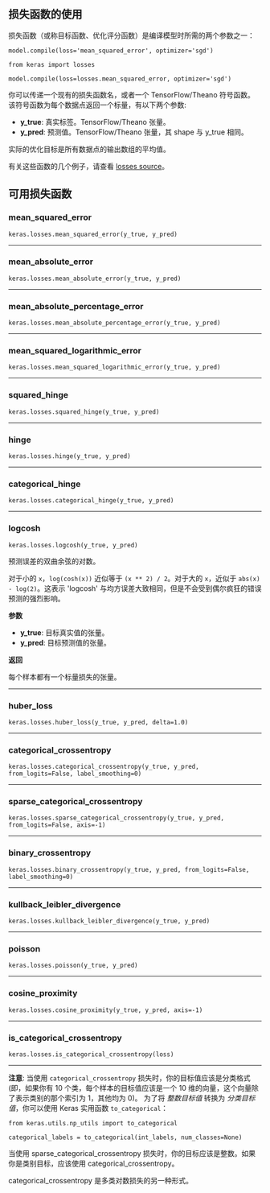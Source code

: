 ## 损失函数的使用

损失函数（或称目标函数、优化评分函数）是编译模型时所需的两个参数之一：

```
model.compile(loss='mean_squared_error', optimizer='sgd')
```

```
from keras import losses

model.compile(loss=losses.mean_squared_error, optimizer='sgd')
```

你可以传递一个现有的损失函数名，或者一个 TensorFlow/Theano 符号函数。 该符号函数为每个数据点返回一个标量，有以下两个参数:

-   **y_true**: 真实标签。TensorFlow/Theano 张量。
-   **y_pred**: 预测值。TensorFlow/Theano 张量，其 shape 与 y_true 相同。

实际的优化目标是所有数据点的输出数组的平均值。

有关这些函数的几个例子，请查看 [losses source](https://github.com/keras-team/keras/blob/master/keras/losses.py)。

## 可用损失函数

### mean_squared_error

```
keras.losses.mean_squared_error(y_true, y_pred)
```

----------

### mean_absolute_error

```
keras.losses.mean_absolute_error(y_true, y_pred)
```

----------

### mean_absolute_percentage_error

```
keras.losses.mean_absolute_percentage_error(y_true, y_pred)
```

----------

### mean_squared_logarithmic_error

```
keras.losses.mean_squared_logarithmic_error(y_true, y_pred)
```

----------

### squared_hinge

```
keras.losses.squared_hinge(y_true, y_pred)
```

----------

### hinge

```
keras.losses.hinge(y_true, y_pred)
```

----------

### categorical_hinge

```
keras.losses.categorical_hinge(y_true, y_pred)
```

----------

### logcosh

```
keras.losses.logcosh(y_true, y_pred)
```

预测误差的双曲余弦的对数。

对于小的 `x`，`log(cosh(x))` 近似等于 `(x ** 2) / 2`。对于大的 `x`，近似于 `abs(x) - log(2)`。这表示 'logcosh' 与均方误差大致相同，但是不会受到偶尔疯狂的错误预测的强烈影响。

**参数**

-   **y_true**: 目标真实值的张量。
-   **y_pred**: 目标预测值的张量。

**返回**

每个样本都有一个标量损失的张量。

----------

### huber_loss

```
keras.losses.huber_loss(y_true, y_pred, delta=1.0)
```

----------

### categorical_crossentropy

```
keras.losses.categorical_crossentropy(y_true, y_pred, from_logits=False, label_smoothing=0)
```

----------

### sparse_categorical_crossentropy

```
keras.losses.sparse_categorical_crossentropy(y_true, y_pred, from_logits=False, axis=-1)
```

----------

### binary_crossentropy

```
keras.losses.binary_crossentropy(y_true, y_pred, from_logits=False, label_smoothing=0)
```

----------

### kullback_leibler_divergence

```
keras.losses.kullback_leibler_divergence(y_true, y_pred)
```

----------

### poisson

```
keras.losses.poisson(y_true, y_pred)
```

----------

### cosine_proximity

```
keras.losses.cosine_proximity(y_true, y_pred, axis=-1)
```

----------

### is_categorical_crossentropy

```
keras.losses.is_categorical_crossentropy(loss)
```

----------

**注意**: 当使用 `categorical_crossentropy` 损失时，你的目标值应该是分类格式 (即，如果你有 10 个类，每个样本的目标值应该是一个 10 维的向量，这个向量除了表示类别的那个索引为 1，其他均为 0)。 为了将 _整数目标值_ 转换为 _分类目标值_，你可以使用 Keras 实用函数 `to_categorical`：

```
from keras.utils.np_utils import to_categorical

categorical_labels = to_categorical(int_labels, num_classes=None)
```

当使用 sparse_categorical_crossentropy 损失时，你的目标应该是整数。如果你是类别目标，应该使用 categorical_crossentropy。

categorical_crossentropy 是多类对数损失的另一种形式。
<!--stackedit_data:
eyJoaXN0b3J5IjpbMTQwMDc2ODA1OF19
-->